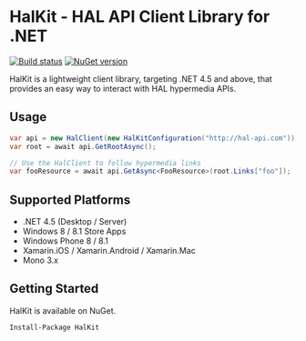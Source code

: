 # HalKit - HAL API Client Library for .NET

[![Build status](https://ci.appveyor.com/api/projects/status/h9y4iv2ewqama4qw/branch/master?svg=true)][appveyor]
[![NuGet version](https://badge.fury.io/nu/halkit.svg)][badgefury]

[appveyor]: https://ci.appveyor.com/project/viagogo/halkit/branch/master
[badgefury]: http://badge.fury.io/nu/halkit

HalKit is a lightweight client library, targeting .NET 4.5 and above, that provides an easy way to interact with HAL hypermedia APIs.

## Usage

```c#
var api = new HalClient(new HalKitConfiguration("http://hal-api.com"));
var root = await api.GetRootAsync();

// Use the HalClient to follow hypermedia links
var fooResource = await api.GetAsync<FooResource>(root.Links["foo"]);
```

## Supported Platforms

* .NET 4.5 (Desktop / Server)
* Windows 8 / 8.1 Store Apps
* Windows Phone 8 / 8.1
* Xamarin.iOS / Xamarin.Android / Xamarin.Mac
* Mono 3.x

## Getting Started

HalKit is available on NuGet.

```
Install-Package HalKit
```
